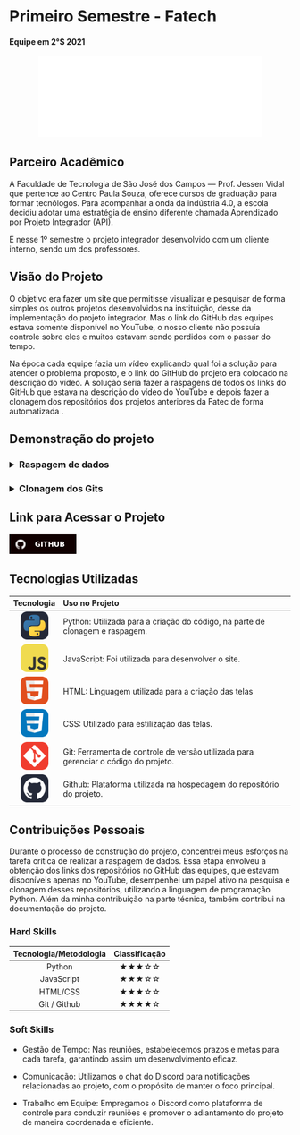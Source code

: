 # Primeiro Semestre - Fatech
#### Equipe em 2°S 2021
<div align="center">
<a href="https://github.com/Grupo-4-Fatech/API-1Semestre">
  <img src="../Img/Fatech.png" alt="GitHub" width="400">
</a>
</div>


## Parceiro Acadêmico

A Faculdade de Tecnologia de São José dos Campos — Prof. Jessen Vidal que pertence ao Centro Paula Souza, oferece cursos de graduação para formar tecnólogos. Para acompanhar a onda da indústria 4.0, a escola decidiu adotar uma estratégia de ensino diferente chamada Aprendizado por Projeto Integrador (API). 

E nesse 1º semestre o projeto integrador desenvolvido  com um cliente interno, sendo um dos professores.


## Visão do Projeto 

O objetivo era fazer um site que permitisse visualizar e pesquisar de forma simples os outros projetos desenvolvidos na instituição, desse da implementação do projeto integrador. Mas o link do GitHub das equipes estava somente disponível no YouTube, o nosso cliente não possuía controle sobre eles e muitos estavam sendo perdidos com o passar do tempo. 

Na época cada equipe fazia um vídeo explicando qual foi a solução para atender o problema proposto, e o link do GitHub do projeto era colocado na descrição do vídeo. A solução seria fazer a raspagens de todos os links do GitHub que estava na descrição do vídeo do YouTube e depois fazer a clonagem dos repositórios dos projetos anteriores da Fatec de forma automatizada .

## Demonstração do projeto
<h3>
<details>
<summary><b>Raspagem de dados </b></summary>
  <br align="center">
    <tr>
     <img src="../Img/Raspagem de Dados.gif"/>
    </tr>
</details>


<h3>
<details>
<summary><b>Clonagem dos Gits</b></summary>
  <br align="center">
    <tr>
     <img src="../Img/Clonagem dos Gits.gif"/>
    </tr>
</details>


## Link para Acessar o Projeto

<a href="https://github.com/Grupo-4-Fatech/API-1Semestre">
  <img src="../Img/GitHub.svg" alt="GitHub" width="120">
</a>


## Tecnologias Utilizadas

|Tecnologia	|Uso no Projeto|
| :---: | :--- | 
| <img src="../Img/Python-Dark.svg" width="50">     | Python:  Utilizada para a criação do código, na parte de clonagem e raspagem. |
|<img src="../Img/JavaScript.svg"  width="50" />|JavaScript: Foi utilizada para desenvolver o site.|
| <img src="../Img/HTML.svg" width="50" /> |HTML: Linguagem utilizada para a criação das telas || 
|<img src="../Img/CSS.svg"  width="50" />|CSS: Utilizado para estilização das telas.|
|<img src="../Img/Git.svg"  width="50" />|Git: Ferramenta de controle de versão utilizada para gerenciar o código do projeto.|
|<img src="../Img/Github-Dark.svg"  width="50"/>|Github: Plataforma utilizada na hospedagem do repositório do projeto.|

## Contribuições Pessoais

Durante o processo de construção do projeto, concentrei meus esforços na tarefa crítica de realizar a raspagem de dados. Essa etapa envolveu a obtenção dos links dos repositórios no GitHub das equipes, que estavam disponíveis apenas no YouTube, desempenhei um papel ativo na pesquisa e clonagem desses repositórios, utilizando a linguagem de programação Python. Além da minha contribuição na parte técnica, também contribui na documentação do projeto.

### Hard Skills

|Tecnologia/Metodologia|Classificação|
| :---: | :---: | 
|Python|★★★☆☆|
|JavaScript	|★★★☆☆|
|HTML/CSS|★★★☆☆|
|Git / Github|★★★★☆|

</div>

<!-- 
- Raspagem das URLs dos  API's da FATEC SJC  em Python: Sei fazer com ajuda.
  
- Clonagem dos API’s da FATEC SJC em Python: Sei fazer com ajuda.

- Criação de páginas em HTML e aplicação de estilos com CSS: Sei fazer com autonomia.

  
- Manual de instalação GitHub: Sei fazer com autonomia. -->

### Soft Skills

- Gestão de Tempo: Nas reuniões, estabelecemos prazos e metas para cada tarefa, garantindo assim um desenvolvimento eficaz.

- Comunicação: Utilizamos o chat do Discord para notificações relacionadas ao projeto, com o propósito de manter o foco principal.

- Trabalho em Equipe: Empregamos o Discord como plataforma de controle para conduzir reuniões e promover o adiantamento do projeto de maneira coordenada e eficiente.